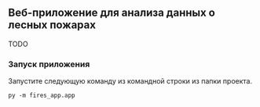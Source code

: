 ## Веб-приложение для анализа данных о лесных пожарах

TODO

### Запуск приложения

Запустите следующую команду из командной строки из папки проекта.

```
py -m fires_app.app
```
